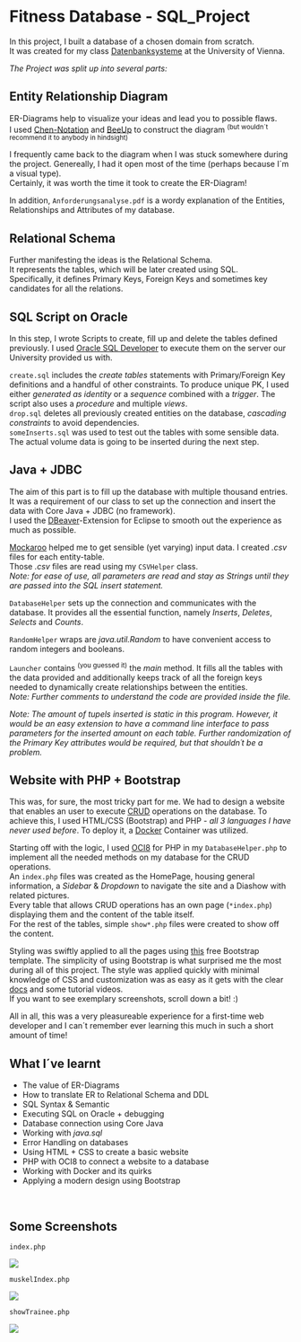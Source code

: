 # Fitness Database - SQL_Project
 
In this project, I built a database of a chosen domain from scratch. <br/>
It was created for my class [Datenbanksysteme](https://ufind.univie.ac.at/de/course.html?lv=051031&semester=2020W) at the University of Vienna.

_The Project was split up into several parts:_

## Entity Relationship Diagram

ER-Diagrams help to visualize your ideas and lead you to possible flaws. </br>
I used [Chen-Notation](https://de.wikipedia.org/wiki/Chen-Notation) and [BeeUp](https://austria.omilab.org/psm/content/bee-up/info) to construct the diagram <sup>(but wouldn´t recommend it to anybody in hindsight)</sup>

I frequently came back to the diagram when I was stuck somewhere during the project. Genereally, I had it open most of the time (perhaps because I´m a visual type). </br>
Certainly, it was worth the time it took to create the ER-Diagram!

In addition, `Anforderungsanalyse.pdf` is a wordy explanation of the Entities, Relationships and Attributes of my database.


## Relational Schema

Further manifesting the ideas is the Relational Schema. </br>
It represents the tables, which will be later created using SQL. </br>
Specifically, it defines Primary Keys, Foreign Keys and sometimes key candidates for all the relations. </br>


## SQL Script on Oracle

In this step, I wrote Scripts to create, fill up and delete the tables defined previously. I used [Oracle SQL Developer](https://www.oracle.com/database/technologies/appdev/sqldeveloper-landing.html) to execute them on the server our University provided us with.

`create.sql` includes the _create tables_ statements with Primary/Foreign Key definitions and a handful of other constraints. To produce unique PK, I used either _generated as identity_ or a _sequence_ combined with a _trigger_. The script also uses a _procedure_ and multiple _views_. <br>
`drop.sql` deletes all previously created entities on the database, _cascading constraints_ to avoid dependencies. <br>
`someInserts.sql` was used to test out the tables with some sensible data. The actual volume data is going to be inserted during the next step.


## Java + JDBC

The aim of this part is to fill up the database with multiple thousand entries. </br>
It was a requirement of our class to set up the connection and insert the data with Core Java + JDBC (no framework). </br>
I used the [DBeaver](https://dbeaver.com/docs/wiki/)-Extension for Eclipse to smooth out the experience as much as possible.

[Mockaroo](https://www.mockaroo.com/) helped me to get sensible (yet varying) input data. I created _.csv_ files for each entity-table. </br>
Those _.csv_ files are read using my `CSVHelper` class. </br>
_Note: for ease of use, all parameters are read and stay as Strings until they are passed into the SQL insert statement._

`DatabaseHelper` sets up the connection and communicates with the database. It provides all the essential function, namely _Inserts_, _Deletes_, _Selects_ and _Counts_. 

`RandomHelper` wraps are _java.util.Random_ to have convenient access to random integers and booleans.

`Launcher` contains <sup>(you guessed it)</sup> the _main_ method. It fills all the tables with the data provided and additionally keeps track of all the foreign keys needed to dynamically create relationships between the entities.</br>
_Note: Further comments to understand the code are provided inside the file._

_Note: The amount of tupels inserted is static in this program. However, it would be an easy extension to have a command line interface to pass parameters for the inserted amount on each table. Further randomization of the Primary Key attributes would be required, but that shouldn´t be a problem._


## Website with PHP + Bootstrap

This was, for sure, the most tricky part for me. We had to design a website that enables an user to execute [CRUD](https://en.wikipedia.org/wiki/Create,_read,_update_and_delete) operations on the database. To achieve this, I used HTML/CSS (Bootstrap) and PHP - _all 3 languages I have never used before_. To deploy it, a [Docker](https://www.docker.com/) Container was utilized. 

Starting off with the logic, I used [OCI8](https://www.php.net/manual/de/book.oci8.php) for PHP in my `DatabaseHelper.php` to implement all the needed methods on my database for the CRUD operations. <br>
An `index.php` files was created as the HomePage, housing general information, a _Sidebar_ & _Dropdown_ to navigate the site and a Diashow with related pictures. <br>
Every table that allows CRUD operations has an own page (`*index.php`) displaying them and the content of the table itself. <br>
For the rest of the tables, simple `show*.php` files were created to show off the content.

Styling was swiftly applied to all the pages using [this](https://startbootstrap.com/template/simple-sidebar) free Bootstrap template. The simplicity of using Bootstrap is what surprised me the most during all of this project. The style was applied quickly with minimal knowledge of CSS and customization was as easy as it gets with the clear [docs](https://getbootstrap.com/docs/4.1/getting-started/introduction/) and some tutorial videos. <br>
If you want to see exemplary screenshots, scroll down a bit! :)

All in all, this was a very pleasureable experience for a first-time web developer and I can´t remember ever learning this much in such a short amount of time! 


## What I´ve learnt
* The value of ER-Diagrams
* How to translate ER to Relational Schema and DDL
* SQL Syntax & Semantic
* Executing SQL on Oracle + debugging
* Database connection using Core Java
* Working with _java.sql_
* Error Handling on databases
* Using HTML + CSS to create a basic website
* PHP with OCI8 to connect a website to a database
* Working with Docker and its quirks
* Applying a modern design using Bootstrap
<br>

## Some Screenshots

`index.php`

<img src="https://user-images.githubusercontent.com/75510543/107787986-232e9a00-6d50-11eb-9729-a91913409b21.png">

`muskelIndex.php`

<img src="https://user-images.githubusercontent.com/75510543/107786395-245ec780-6d4e-11eb-8ae4-1d1b3fcb514b.png">

`showTrainee.php`

<img src="https://user-images.githubusercontent.com/75510543/107786963-c7afdc80-6d4e-11eb-857a-12455cd3bf33.png">
